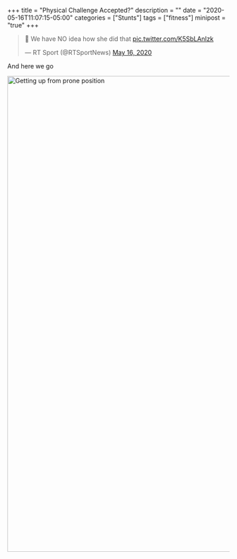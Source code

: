 +++
title = "Physical Challenge Accepted?"
description = ""
date = "2020-05-16T11:07:15-05:00"
categories = ["Stunts"]
tags = ["fitness"]
minipost = "true"
+++
<blockquote class="twitter-tweet"><p lang="en" dir="ltr">🤯 We have NO idea how she did that <a href="https://t.co/K5SbLAnIzk">pic.twitter.com/K5SbLAnIzk</a></p>&mdash; RT Sport (@RTSportNews) <a href="https://twitter.com/RTSportNews/status/1261660423952060417?ref_src=twsrc%5Etfw">May 16, 2020</a></blockquote> <script async src="https://platform.twitter.com/widgets.js" charset="utf-8"></script>

And here we go

<a data-flickr-embed="true" href="https://www.flickr.com/photos/tobyjmarks/49901210393/in/photolist-2j2AKjr" title="Getting up from prone position"><img src="https://live.staticflickr.com/31337/49901210393_8979760a9a_o.jpg" width="1920" height="1080" alt="Getting up from prone position"></a><script async src="//embedr.flickr.com/assets/client-code.js" charset="utf-8"></script>

